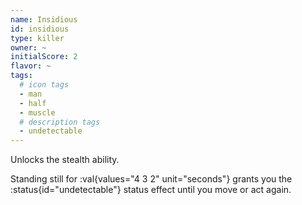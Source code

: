 ```yaml
---
name: Insidious
id: insidious
type: killer
owner: ~
initialScore: 2
flavor: ~
tags:
  # icon tags
  - man
  - half
  - muscle
  # description tags
  - undetectable
---
```


Unlocks the stealth ability.

Standing still for :val{values="4 3 2" unit="seconds"} grants you the :status{id="undetectable"} status effect until you move or act again.
